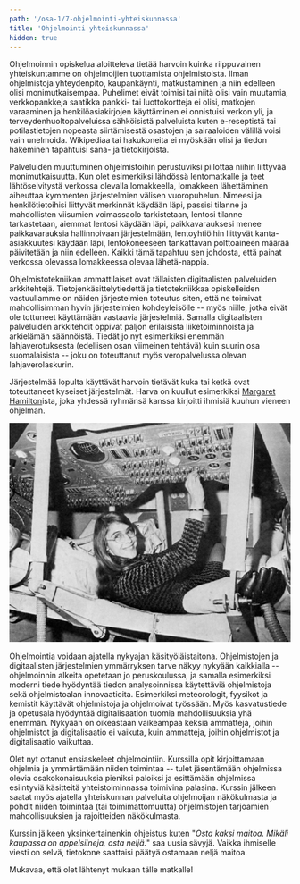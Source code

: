 ```yaml
---
path: '/osa-1/7-ohjelmointi-yhteiskunnassa'
title: 'Ohjelmointi yhteiskunnassa'
hidden: true
---
```


Ohjelmoinnin opiskelua aloitteleva tietää harvoin kuinka riippuvainen yhteiskuntamme on ohjelmoijien tuottamista ohjelmistoista. Ilman ohjelmistoja yhteydenpito, kaupankäynti, matkustaminen ja niin edelleen olisi monimutkaisempaa. Puhelimet eivät toimisi tai niitä olisi vain muutamia, verkkopankkeja saatikka pankki- tai luottokortteja ei olisi, matkojen varaaminen ja henkilöasiakirjojen käyttäminen ei onnistuisi verkon yli, ja terveydenhuoltopalveluissa sähköisistä palveluista kuten e-reseptistä tai potilastietojen nopeasta siirtämisestä osastojen ja sairaaloiden välillä voisi vain unelmoida. Wikipediaa tai hakukoneita ei myöskään olisi ja tiedon hakeminen tapahtuisi sana- ja tietokirjoista.

Palveluiden muuttuminen ohjelmistoihin perustuviksi piilottaa niihin liittyvää monimutkaisuutta. Kun olet esimerkiksi lähdössä lentomatkalle ja teet lähtöselvitystä verkossa olevalla lomakkeella, lomakkeen lähettäminen aiheuttaa kymmenten järjestelmien välisen vuoropuhelun. Nimeesi ja henkilötietoihisi liittyvät merkinnät käydään läpi, passisi tilanne ja mahdollisten viisumien voimassaolo tarkistetaan, lentosi tilanne tarkastetaan, aiemmat lentosi käydään läpi, paikkavarauksesi menee paikkavarauksia hallinnoivaan järjestelmään, lentoyhtiöihin liittyvät kanta-asiakkuutesi käydään läpi, lentokoneeseen tankattavan polttoaineen määrää päivitetään ja niin edelleen. Kaikki tämä tapahtuu sen johdosta, että painat verkossa olevassa lomakkeessa olevaa lähetä-nappia.

Ohjelmistotekniikan ammattilaiset ovat tällaisten digitaalisten palveluiden arkkitehtejä. Tietojenkäsittelytiedettä ja tietotekniikkaa opiskelleiden vastuullamme on näiden järjestelmien toteutus siten, että ne toimivat mahdollisimman hyvin järjestelmien kohdeyleisölle -- myös niille, jotka eivät ole tottuneet käyttämään vastaavia järjestelmiä. Samalla digitaalisten palveluiden arkkitehdit oppivat paljon erilaisista liiketoiminnoista ja arkielämän säännöistä. Tiedät jo nyt esimerkiksi enemmän lahjaverotuksesta (edellisen osan viimeinen tehtävä) kuin suurin osa suomalaisista -- joku on toteuttanut myös veropalvelussa olevan lahjaverolaskurin.

Järjestelmää lopulta käyttävät harvoin tietävät kuka tai ketkä ovat toteuttaneet kyseiset järjestelmät. Harva on kuullut esimerkiksi [Margaret Hamilton](<https://en.wikipedia.org/wiki/Margaret_Hamilton_(scientist)>)ista, joka yhdessä ryhmänsä kanssa kirjoitti ihmisiä kuuhun vieneen ohjelman.

![Margaret Hamilton työn parissa](./margeret-action.jpg)

Ohjelmointia voidaan ajatella nykyajan käsityöläistaitona. Ohjelmistojen ja digitaalisten järjestelmien ymmärryksen tarve näkyy nykyään kaikkialla -- ohjelmoinnin alkeita opetetaan jo peruskoulussa, ja samalla esimerkiksi moderni tiede hyödyntää tiedon analysoinnissa käytettäviä ohjelmistoja sekä ohjelmistoalan innovaatioita. Esimerkiksi meteorologit, fyysikot ja kemistit käyttävät ohjelmistoja ja ohjelmoivat työssään. Myös kasvatustiede ja opetusala hyödyntää digitalisaation tuomia mahdollisuuksia yhä enemmän. Nykyään on oikeastaan vaikeampaa keksiä ammatteja, joihin ohjelmistot ja digitalisaatio ei vaikuta, kuin ammatteja, joihin ohjelmistot ja digitalisaatio vaikuttaa.

Olet nyt ottanut ensiaskeleet ohjelmointiin. Kurssilla opit kirjoittamaan ohjelmia ja ymmärtämään niiden toimintaa -- tulet jäsentämään ohjelmissa olevia osakokonaisuuksia pieniksi paloiksi ja esittämään ohjelmissa esiintyviä käsitteitä yhteistoiminnassa toimivina palasina. Kurssin jälkeen saatat myös ajatella yhteiskunnan palveluita ohjelmoijan näkökulmasta ja pohdit niiden toimintaa (tai toimimattomuutta) ohjelmistojen tarjoamien mahdollisuuksien ja rajoitteiden näkökulmasta.

Kurssin jälkeen yksinkertainenkin ohjeistus kuten  "_Osta kaksi maitoa. Mikäli kaupassa on appelsiineja, osta neljä._" saa uusia sävyjä. Vaikka ihmiselle viesti on selvä, tietokone saattaisi päätyä ostamaan neljä maitoa.

Mukavaa, että olet lähtenyt mukaan tälle matkalle!
